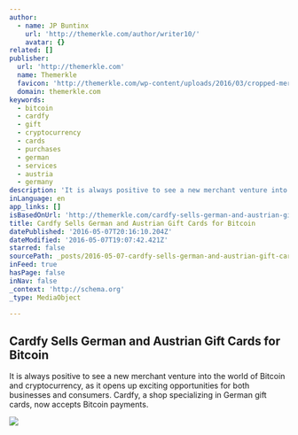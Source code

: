 ```yaml
---
author:
  - name: JP Buntinx
    url: 'http://themerkle.com/author/writer10/'
    avatar: {}
related: []
publisher:
  url: 'http://themerkle.com'
  name: Themerkle
  favicon: 'http://themerkle.com/wp-content/uploads/2016/03/cropped-merkle-white-1-192x192.png'
  domain: themerkle.com
keywords:
  - bitcoin
  - cardfy
  - gift
  - cryptocurrency
  - cards
  - purchases
  - german
  - services
  - austria
  - germany
description: 'It is always positive to see a new merchant venture into the world of Bitcoin and cryptocurrency, as it opens up exciting opportunities for both businesses and consumers. Cardfy, a shop specializing in German gift cards, now accepts Bitcoin payments.'
inLanguage: en
app_links: []
isBasedOnUrl: 'http://themerkle.com/cardfy-sells-german-and-austrian-gift-cards-for-bitcoin/'
title: Cardfy Sells German and Austrian Gift Cards for Bitcoin
datePublished: '2016-05-07T20:16:10.204Z'
dateModified: '2016-05-07T19:07:42.421Z'
starred: false
sourcePath: _posts/2016-05-07-cardfy-sells-german-and-austrian-gift-cards-for-bitcoin.md
inFeed: true
hasPage: false
inNav: false
_context: 'http://schema.org'
_type: MediaObject

---
```

<article style=""><h1>Cardfy Sells German and Austrian Gift Cards for Bitcoin</h1><p>It is always positive to see a new merchant venture into the world of Bitcoin and cryptocurrency, as it opens up exciting opportunities for both businesses and consumers. Cardfy, a shop specializing in German gift cards, now accepts Bitcoin payments.</p><img src="http://themerkle.com/wp-content/uploads/2016/05/shutterstock_158779688.jpg" /></article>